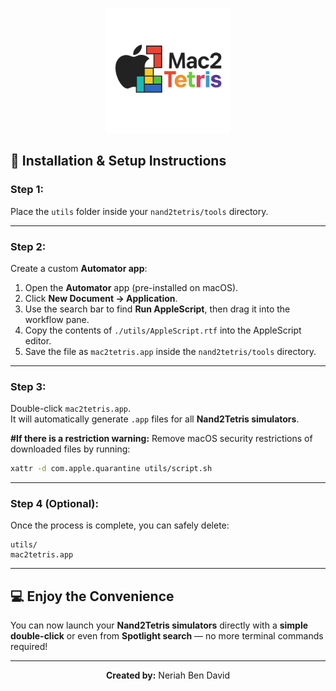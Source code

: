 <p align="center">
  <img src="assets/logo.png" alt="Mac2Tetris Logo" width="200">
</p>

## 🚀 Installation & Setup Instructions

### **Step 1:**
Place the `utils` folder inside your `nand2tetris/tools` directory.

---

### **Step 2:**
Create a custom **Automator app**:
1. Open the **Automator** app (pre-installed on macOS).
2. Click **New Document → Application**.
3. Use the search bar to find **Run AppleScript**, then drag it into the workflow pane.
4. Copy the contents of `./utils/AppleScript.rtf` into the AppleScript editor.
5. Save the file as `mac2tetris.app` inside the `nand2tetris/tools` directory.

---

### **Step 3:**
Double-click `mac2tetris.app`.  
It will automatically generate `.app` files for all **Nand2Tetris simulators**.

**#If there is a restriction warning:** 
Remove macOS security restrictions of downloaded files by running:
```bash
xattr -d com.apple.quarantine utils/script.sh
```

---

### **Step 4 (Optional):**
Once the process is complete, you can safely delete:
```
utils/
mac2tetris.app
```

---

## 💻 Enjoy the Convenience
You can now launch your **Nand2Tetris simulators** directly with a **simple double-click** or even from **Spotlight search** — no more terminal commands required!

---

<p align="center">
  <b>Created by:</b> Neriah Ben David
</p>
